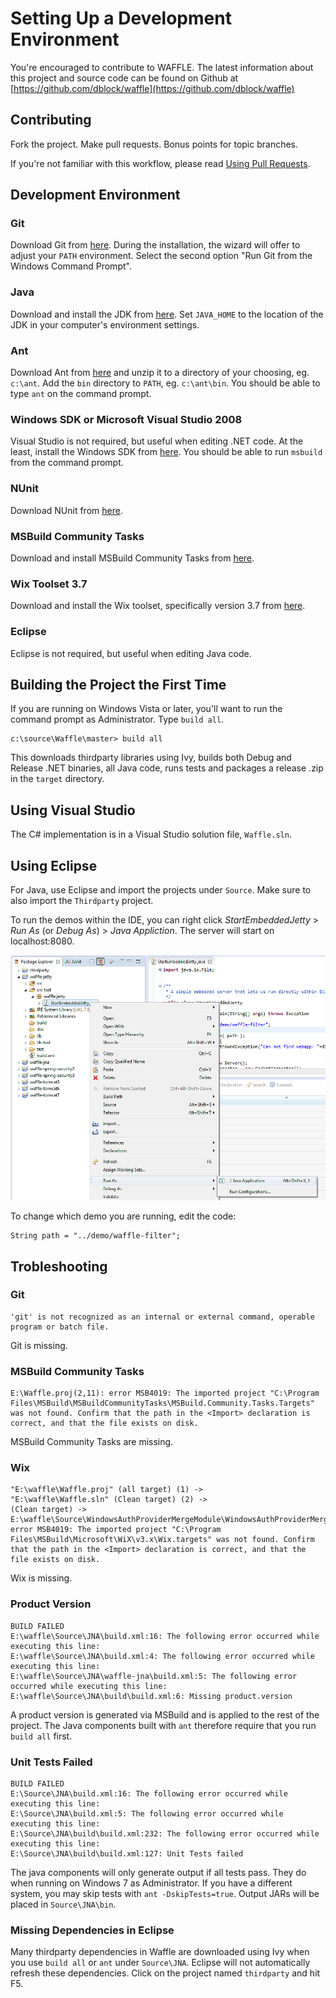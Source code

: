 Setting Up a Development Environment
====================================

You're encouraged to contribute to WAFFLE. The latest information about this project and source code can be found on Github at [https://github.com/dblock/waffle](https://github.com/dblock/waffle)

Contributing
------------

Fork the project. Make pull requests. Bonus points for topic branches.

If you're not familiar with this workflow, please read [Using Pull Requests](https://help.github.com/articles/using-pull-requests). 

Development Environment
-----------------------

### Git

Download Git from [here](http://git-scm.com/downloads). During the installation, the wizard will offer to adjust your `PATH` environment. Select the second option "Run Git from the Windows Command Prompt".

### Java

Download and install the JDK from [here](http://www.oracle.com/technetwork/java/javase/downloads/index.html). Set `JAVA_HOME` to the location of the JDK in your computer's environment settings.

### Ant

Download Ant from [here](https://ant.apache.org/bindownload.cgi) and unzip it to a directory of your choosing, eg. `c:\ant`. Add the `bin` directory to `PATH`, eg. `c:\ant\bin`. You should be able to type `ant` on the command prompt.

### Windows SDK or Microsoft Visual Studio 2008

Visual Studio is not required, but useful when editing .NET code. At the least, install the Windows SDK from [here](http://www.microsoft.com/en-us/download/details.aspx?id=8279). You should be able to run `msbuild` from the command prompt.

### NUnit

Download NUnit from [here](http://nunit.org).

### MSBuild Community Tasks

Download and install MSBuild Community Tasks from [here](https://code.google.com/p/msbuildtasks/downloads/list).

### Wix Toolset 3.7

Download and install the Wix toolset, specifically version 3.7 from [here](https://wix.codeplex.com/releases/view/99514).

### Eclipse

Eclipse is not required, but useful when editing Java code.

Building the Project the First Time
-----------------------------------

If you are running on Windows Vista or later, you'll want to run the command prompt as Administrator. Type `build all`.

```
c:\source\Waffle\master> build all
```

This downloads thirdparty libraries using Ivy, builds both Debug and Release .NET binaries, all Java code, runs tests and packages a release .zip in the `target` directory.

Using Visual Studio
-------------------

The C# implementation is in a Visual Studio solution file, `Waffle.sln`. 

Using Eclipse
-------------

For Java, use Eclipse and import the projects under `Source`. Make sure to also import the `Thirdparty` project.

To run the demos within the IDE, you can right click *StartEmbeddedJetty* > *Run As* (or *Debug As*) > *Java Appliction*. The server will start on localhost:8080.

![start-jetty-in-eclipse](imgs/eclipse-start-jetty.png)

To change which demo you are running, edit the code:

```
String path = "../demo/waffle-filter";
```

Trobleshooting
--------------

### Git

```
'git' is not recognized as an internal or external command, operable program or batch file.
```

Git is missing.

### MSBuild Community Tasks

```
E:\Waffle.proj(2,11): error MSB4019: The imported project "C:\Program Files\MSBuild\MSBuildCommunityTasks\MSBuild.Community.Tasks.Targets" was not found. Confirm that the path in the <Import> declaration is correct, and that the file exists on disk.
```

MSBuild Community Tasks are missing.

### Wix

```
"E:\waffle\Waffle.proj" (all target) (1) ->
"E:\waffle\Waffle.sln" (Clean target) (2) ->
(Clean target) ->  E:\waffle\Source\WindowsAuthProviderMergeModule\WindowsAuthProviderMergeModule.wixproj(107,11): error MSB4019: The imported project "C:\Program Files\MSBuild\Microsoft\WiX\v3.x\Wix.targets" was not found. Confirm that the path in the <Import> declaration is correct, and that the file exists on disk.
```

Wix is missing.

### Product Version

```
BUILD FAILED
E:\waffle\Source\JNA\build.xml:16: The following error occurred while executing this line:
E:\waffle\Source\JNA\build.xml:4: The following error occurred while executing this line:
E:\waffle\Source\JNA\waffle-jna\build.xml:5: The following error occurred while executing this line:
E:\waffle\Source\JNA\build\build.xml:6: Missing product.version
```

A product version is generated via MSBuild and is applied to the rest of the project. The Java components built with `ant` therefore require that you run `build all` first.

### Unit Tests Failed

```
BUILD FAILED
E:\Source\JNA\build.xml:16: The following error occurred while executing this line:
E:\Source\JNA\build.xml:5: The following error occurred while executing this line:
E:\Source\JNA\build\build.xml:232: The following error occurred while executing this line:
E:\Source\JNA\build\build.xml:127: Unit Tests failed
```

The java components will only generate output if all tests pass. They do when running on Windows 7 as Administrator. If you have a different system, you may skip tests with `ant -DskipTests=true`. Output JARs will be placed in `Source\JNA\bin`.

### Missing Dependencies in Eclipse 

Many thirdparty dependencies in Waffle are downloaded using Ivy when you use `build all` or `ant` under `Source\JNA`. Eclipse will not automatically refresh these dependencies. Click on the project named `thirdparty` and hit F5. 
